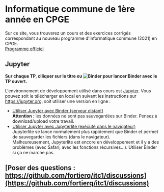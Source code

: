 # Informatique commune de 1ère année en CPGE

Sur ce site, vous trouverez un cours et des exercices corrigés correspondant au nouveau programme d'informatique commune (2021) en CPGE.  
[Programme officiel](https://prepas.org/index.php?document=72)

## Jupyter

**Sur chaque TP, clliquer sur le titre ou ![Binder](https://mybinder.org/badge.svg) pour lancer Binder avec le TP ouvert.**

L'environnement de développement utilisé dans cours est [Jupyter](https://jupyter.org/). Vous pouvez soit le télécharger en local en suivant les instructions sur https://jupyter.org, soit utiliser une version en ligne :

- [Utiliser Jupyter avec Binder (serveur distant)](https://mybinder.org/v2/gh/fortierq/itc-binder/main?urlpath=git-pull%3Frepo%3Dhttps%253A%252F%252Fgithub.com%252Ffortierq%252Fitc1-2021%26urlpath%3Dlab%252Ftree%252Fitc1-2021%252Ffiles%26branch%3Dmaster)  
**Attention** : les données ne sont pas sauvegardées sur Binder. Pensez à download/upload votre travail.
- [Utiliser Jupyter avec Jupyterlite (exécuté dans le navigateur)](https://fortierq.github.io/itc1-jupyterlite)  
Jupyterlite se lance normalement plus rapidement que Binder et permet de sauvegarder les fichiers (dans le navigateur).  
Malheureusement, Jupyterlite est encore en développement et il y a des problèmes (avec Safari, avec les fonctions récursives...). Utiliser Binder si ça ne marche pas.

## [Poser des questions : https://github.com/fortierq/itc1/discussions](https://github.com/fortierq/itc1/discussions)
